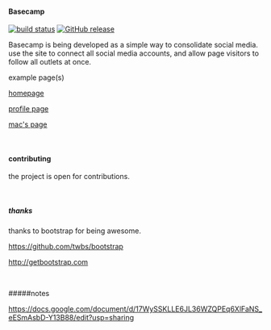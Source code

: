 #### Basecamp


[![build status](https://img.shields.io/badge/status-working-green.svg)](https://uselessness.github.io/basecamp)
[![GitHub release](https://img.shields.io/github/release/qubyte/rubidium.svg)](https://github.com/uselessness/basecamp)


Basecamp is being developed as a simple way to consolidate social media. use the site to connect all social media accounts, and allow page visitors to follow all outlets at once.

example page(s)

[homepage](http://uselessness.github.io/basecamp)

[profile page](http://uselessness.github.io/basecamp/users/example)

[mac's page](http://uselessness.github.io/basecamp/users/maccraig/)

<br>

#### contributing
the project is open for contributions.

<br>

##### thanks
thanks to bootstrap for being awesome.

https://github.com/twbs/bootstrap

http://getbootstrap.com


<br>

#####notes

https://docs.google.com/document/d/17WySSKLLE6JL36WZQPEq6XlFaNS_eESmAsbD-Y13B88/edit?usp=sharing
